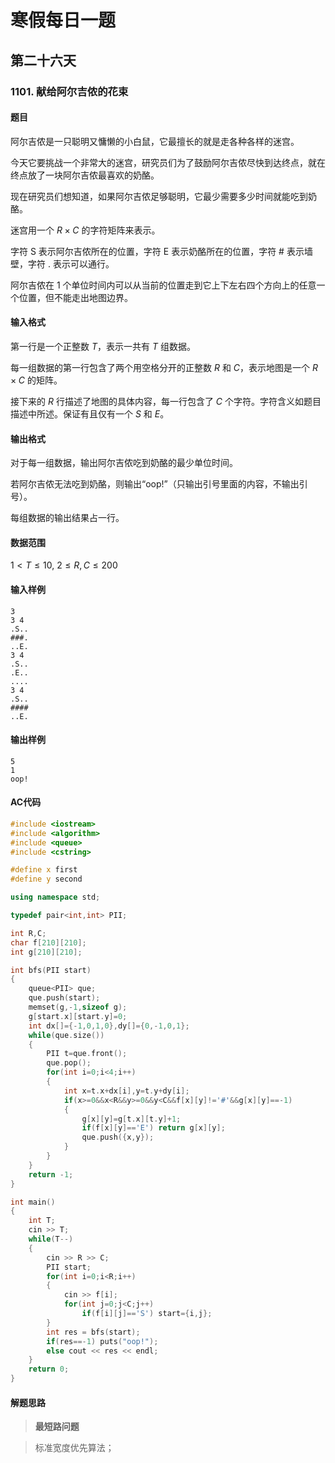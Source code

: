 # 寒假每日一题

## 第二十六天

### 1101. 献给阿尔吉侬的花束

#### 题目

阿尔吉侬是一只聪明又慵懒的小白鼠，它最擅长的就是走各种各样的迷宫。

今天它要挑战一个非常大的迷宫，研究员们为了鼓励阿尔吉侬尽快到达终点，就在终点放了一块阿尔吉侬最喜欢的奶酪。

现在研究员们想知道，如果阿尔吉侬足够聪明，它最少需要多少时间就能吃到奶酪。

迷宫用一个 $R×C$ 的字符矩阵来表示。

字符 S 表示阿尔吉侬所在的位置，字符 E 表示奶酪所在的位置，字符 # 表示墙壁，字符 . 表示可以通行。

阿尔吉侬在 1 个单位时间内可以从当前的位置走到它上下左右四个方向上的任意一个位置，但不能走出地图边界。

#### 输入格式

第一行是一个正整数 $T$，表示一共有 $T$ 组数据。

每一组数据的第一行包含了两个用空格分开的正整数 $R$ 和 $C$，表示地图是一个 $R×C$ 的矩阵。

接下来的 $R$ 行描述了地图的具体内容，每一行包含了 $C$ 个字符。字符含义如题目描述中所述。保证有且仅有一个 $S$ 和 $E$。

#### 输出格式

对于每一组数据，输出阿尔吉侬吃到奶酪的最少单位时间。

若阿尔吉侬无法吃到奶酪，则输出“oop!”（只输出引号里面的内容，不输出引号）。

每组数据的输出结果占一行。

#### 数据范围

$1<T≤10$,
$2≤R,C≤200$

#### 输入样例

```
3
3 4
.S..
###.
..E.
3 4
.S..
.E..
....
3 4
.S..
####
..E.
```

#### 输出样例

```
5
1
oop!
```

#### AC代码

```c++
#include <iostream>
#include <algorithm>
#include <queue>
#include <cstring>

#define x first
#define y second

using namespace std;

typedef pair<int,int> PII;

int R,C;
char f[210][210];
int g[210][210];

int bfs(PII start)
{
    queue<PII> que;
    que.push(start);
    memset(g,-1,sizeof g);
    g[start.x][start.y]=0;
    int dx[]={-1,0,1,0},dy[]={0,-1,0,1};
    while(que.size())
    {
        PII t=que.front();
        que.pop();
        for(int i=0;i<4;i++)
        {
            int x=t.x+dx[i],y=t.y+dy[i];
            if(x>=0&&x<R&&y>=0&&y<C&&f[x][y]!='#'&&g[x][y]==-1)
            {
                g[x][y]=g[t.x][t.y]+1;
                if(f[x][y]=='E') return g[x][y];
                que.push({x,y});
            }
        }
    }
    return -1;
}

int main()
{
    int T;
    cin >> T;
    while(T--)
    {
        cin >> R >> C;
        PII start;
        for(int i=0;i<R;i++)
        {
            cin >> f[i];
            for(int j=0;j<C;j++)
                if(f[i][j]=='S') start={i,j};
        }
        int res = bfs(start);
        if(res==-1) puts("oop!");
        else cout << res << endl;
    }
    return 0;
}
```

#### 解题思路

> **最短路问题​**

> 标准宽度优先算法；

